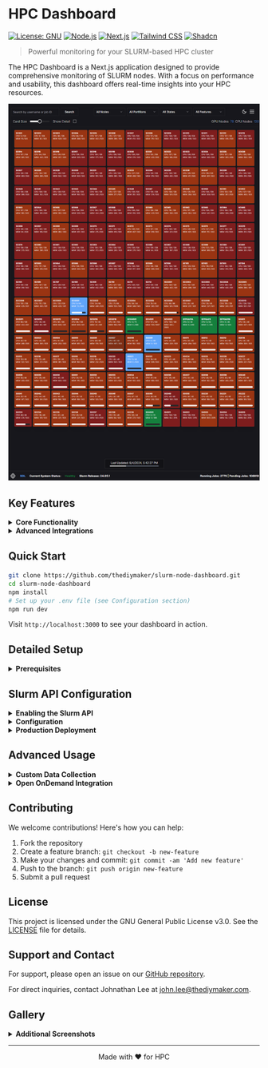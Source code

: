 # HPC Dashboard

[![License: GNU](https://img.shields.io/badge/License-GNU-blue.svg)](https://www.gnu.org/licenses/gpl-3.0)
[![Node.js](https://img.shields.io/badge/Node.js-v18%2B-green)](https://nodejs.org/)
[![Next.js](https://img.shields.io/badge/Next.js-latest-lightgrey)](https://nextjs.org/)
[![Tailwind CSS](https://img.shields.io/badge/Tailwind_CSS-latest-38B2AC)](https://tailwindcss.com/)
[![Shadcn](https://img.shields.io/badge/Shadcn-components-8B5CF6)](https://ui.shadcn.com/)

> Powerful monitoring for your SLURM-based HPC cluster

The HPC Dashboard is a Next.js application designed to provide comprehensive monitoring of SLURM nodes. With a focus on performance and usability, this dashboard offers real-time insights into your HPC resources.

![Dashboard Screenshot](/images/new_dashboard_screenshot_1.png "HPC Dashboard Overview")

## Key Features

<details>
<summary><strong>Core Functionality</strong></summary>

- Real-time monitoring of CPU and GPU node utilization
- Detailed individual node status
- Comprehensive Slurm job details and history
- Dynamic data updates with refresh countdown

</details>

<details>
<summary><strong>Advanced Integrations</strong></summary>

Enable these features by configuring your environment file:

- LMOD module display and details
- Prometheus metrics integration
- OpenAI-powered insights

</details>

## Quick Start

```bash
git clone https://github.com/thediymaker/slurm-node-dashboard.git
cd slurm-node-dashboard
npm install
# Set up your .env file (see Configuration section)
npm run dev
```

Visit `http://localhost:3000` to see your dashboard in action.

## Detailed Setup

<details>
<summary><strong>Prerequisites</strong></summary>

- Node.js (v18 or later)
- npm or Yarn
- PM2 (for production deployment)
- Slurm API (enabled and configured)
- Slurm API token

</details>

## Slurm API Configuration

<details>
<summary><strong>Enabling the Slurm API</strong></summary>

To use this dashboard, you need to have the Slurm API enabled on your HPC cluster. Follow these steps to set it up:

1. Start by reviewing the [Schedmd quickstart guide](https://slurm.schedmd.com/rest_quickstart.html).

2. Ensure that `slurmrestd` is running on your cluster.

3. Once the Slurm API is running, you need to generate an API key for authentication.

### Generating an API Key

The API key needs permissions to read all data. Here's an example of generating a key for the slurm user with a lifespan of 1 year:

```bash
scontrol token username=slurm lifespan=31536000
```

Note: This generates a JWT token. You can view the expiration date on the token and set up a reminder to renew it, or automate the renewal process (even with a shorter timeframe). The expiration of this token will be added to the future admin section on the dashboard.

</details>

<details>
<summary><strong>Configuration</strong></summary>

Create a `.env` file in the root directory:

```env
COMPANY_NAME="Your Company"
CLUSTER_NAME="Your Cluster"
CLUSTER_LOGO="/path/to/logo.png"
NEXT_PUBLIC_BASE_URL="http://your-domain.com"

# Optional integrations
PROMETHEUS_URL=""
OPENAI_API_KEY=""

# Slurm configuration
SLURM_API_VERSION="v0.0.40"
SLURM_SERVER="http://your-slurm-server:port"
SLURM_API_TOKEN="your-slurm-api-token"

# Development settings
NODE_ENV="production"
REACT_EDITOR="code"
```

</details>

<details>
<summary><strong>Production Deployment</strong></summary>

For production environments, we recommend using PM2:

```bash
npm install -g pm2
pm2 start npm --name "hpc-dashboard" -- start
pm2 save
```

This ensures your dashboard runs continuously and restarts automatically if the server reboots.

</details>

## Advanced Usage

<details>
<summary><strong>Custom Data Collection</strong></summary>

### Historical Node Data

Collect historical node data with this script (run hourly via cron):

```bash
#!/bin/bash
SAVE_DIR="/path/to/data/directory"
mkdir -p "$SAVE_DIR"
FILENAME=$(date +"%Y-%m-%dT%H-%M-%S.000Z.json.gz")
curl -s "http://localhost:3000/api/slurm/nodes" | gzip > "$SAVE_DIR/$FILENAME"
find "$SAVE_DIR" -name "*.json.gz" -type f -mtime +30 -delete
```

### Module Data

Collect module data with this script (run daily via cron):

```bash
#!/bin/bash
json_dir="/path/to/public/directory"
json_output="${json_dir}/modules.json"
mkdir -p "$json_dir"
export MODULESHOME="/usr/share/lmod/lmod"
export MODULEPATH="/your/module/path"
$LMOD_DIR/spider -o jsonSoftwarePage $MODULEPATH | python -m json.tool > "$json_output"
```

</details>

<details>
<summary><strong>Open OnDemand Integration</strong></summary>

To integrate this dashboard with Open OnDemand:

Clone the generic Ruby app template:

```
git clone https://github.com/thediymaker/ood-status-iframe.git
```

Navigate to the cloned repository:

```
cd ood-status-iframe
```

Open the views/layout.erb file in your preferred text editor.
Update the URL in the views/layout.erb file to point to your deployed HPC Dashboard:
erb

```
<iframe src="https://your-hpc-dashboard-url.com" ...>
```

Follow Open OnDemand's documentation to deploy this app within your Open OnDemand environment.

This integration allows you to embed the HPC Dashboard within your Open OnDemand interface, providing users with easy access to cluster status information.

</details>

## Contributing

We welcome contributions! Here's how you can help:

1. Fork the repository
2. Create a feature branch: `git checkout -b new-feature`
3. Make your changes and commit: `git commit -am 'Add new feature'`
4. Push to the branch: `git push origin new-feature`
5. Submit a pull request

## License

This project is licensed under the GNU General Public License v3.0. See the [LICENSE](LICENSE.md) file for details.

## Support and Contact

For support, please open an issue on our [GitHub repository](https://github.com/thediymaker/slurm-node-dashboard/issues).

For direct inquiries, contact Johnathan Lee at [john.lee@thediymaker.com](mailto:john.lee@thediymaker.com).

## Gallery

<details>
<summary><strong>Additional Screenshots</strong></summary>

|                 Feature Overview                 |                     Job Details                      |
| :----------------------------------------------: | :--------------------------------------------------: |
| ![Features](/images/new_features_screenshot.png) | ![Job Detail](/images/new_job_detail_screenshot.png) |

|                      Running Job                       |                       Completed Job                        |
| :----------------------------------------------------: | :--------------------------------------------------------: |
| ![Running Job](/images/new_running_job_screenshot.png) | ![Completed Job](/images/new_completed_job_screenshot.png) |

|                   Node Hover Details                    |
| :-----------------------------------------------------: |
| ![Hover Status](/images/new_dashboard_screenshot_2.png) |

</details>

---

<p align="center">
  Made with ❤️ for HPC
</p>
